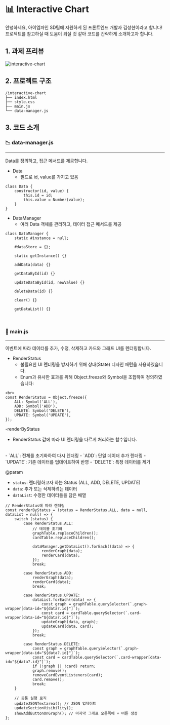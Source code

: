 # 📊 Interactive Chart

안녕하세요, 아이엠파인 SD팀에 지원하게 된 프론트엔드 개발자 김성현이라고 합니다!<br>
프로젝트를 참고하실 때 도움이 되실 것 같아 코드를 간략하게 소개하고자 합니다.<br>

## 1. 과제 프리뷰
![interactive-chart](https://github.com/user-attachments/assets/5af65b56-eb4c-4ebc-9e7a-f6f3f033bdf5)


## 2. 프로젝트 구조
```
/interactive-chart
├── index.html
├── style.css
├── main.js
└── data-manager.js
```

## 3. 코드 소개


### 📉 data-manager.js
---
Data를 정의하고, 접근 메서드를 제공합니다.

- Data
  - 필드로 id, value를 가지고 있음
```
class Data {
    constructor(id, value) {
        this.id = id;
        this.value = Number(value);
    }
}
```
- DataManager
  - 여러 Data 객체를 관리하고, 데이터 접근 메서드를 제공
```
class DataManager {
    static #instance = null;

    #dataStore = {};

    static getInstance() {}

    addData(data) {}

    getDataById(id) {}

    updateDataById(id, newValue) {}
    
    deleteData(id) {}

    clear() {}

    getDataList() {}
```

<br>

### 🏁 main.js
---
이벤트에 따라 데이터를 추가, 수정, 삭제하고 카드와 그래프 UI를 렌더링합니다.
<br>

- RenderStatus
  - 불필요한 UI 렌더링을 방지하기 위해 상태(State) 디자인 패턴을 사용하였습니다.
  - Enum과 유사한 효과를 위해 Object.freeze와 Symbol을 조합하여 정의하였습니다:
```
<br>
const RenderStatus = Object.freeze({
    ALL: Symbol('ALL'),
    ADD: Symbol('ADD'),
    DELETE: Symbol('DELETE'),
    UPDATE: Symbol('UPDATE'),
});
```

-renderByStatus
  - RenderStatus 값에 따라 UI 렌더링을 다르게 처리하는 함수입니다.
  <br>
  - `ALL`: 전체를 초기화하여 다시 렌더링
  - `ADD`: 단일 데이터 추가 렌더링
  - `UPDATE`: 기존 데이터를 업데이트하여 반영
  - `DELETE`: 특정 데이터를 제거

  @param
  - `status`: 렌더링하고자 하는 Status (ALL, ADD, DELETE, UPDATE)
  - `data`: 추가 또는 삭제하려는 데이터
  - `dataList`: 수정한 데이터들을 담은 배열
```
// RenderStatus에 따라 랜더링
const renderByStatus = (status = RenderStatus.ALL, data = null, dataList = null) => {
    switch (status) {
        case RenderStatus.ALL:
            // 테이블 초기화
            graphTable.replaceChildren();
            cardTable.replaceChildren();
            
            dataManager.getDataList().forEach((data) => {
                renderGraph(data);
                renderCard(data);
            });
            break;

        case RenderStatus.ADD:
            renderGraph(data);
            renderCard(data);
            break;

        case RenderStatus.UPDATE:
            dataList.forEach((data) => {
                const graph = graphTable.querySelector(`.graph-wrapper[data-id="${data?.id}"]`);
                const card = cardTable.querySelector(`.card-wrapper[data-id="${data?.id}"]`);
                updateGraph(data, graph);
                updateCard(data, card);
            });
            break;
    
        case RenderStatus.DELETE:
            const graph = graphTable.querySelector(`.graph-wrapper[data-id="${data?.id}"]`);
            const card = cardTable.querySelector(`.card-wrapper[data-id="${data?.id}"]`);
            if (!graph || !card) return;
            graph.remove();
            removeCardEventListeners(card);
            card.remove();
            break;
    }

    // 공통 실행 로직
    updateJSONTextarea(); // JSON 업데이트
    updateSectionVisibility();
    showAddButtonOnGraph(); // 마지막 그래프 오른쪽에 + 버튼 생성
};
```
